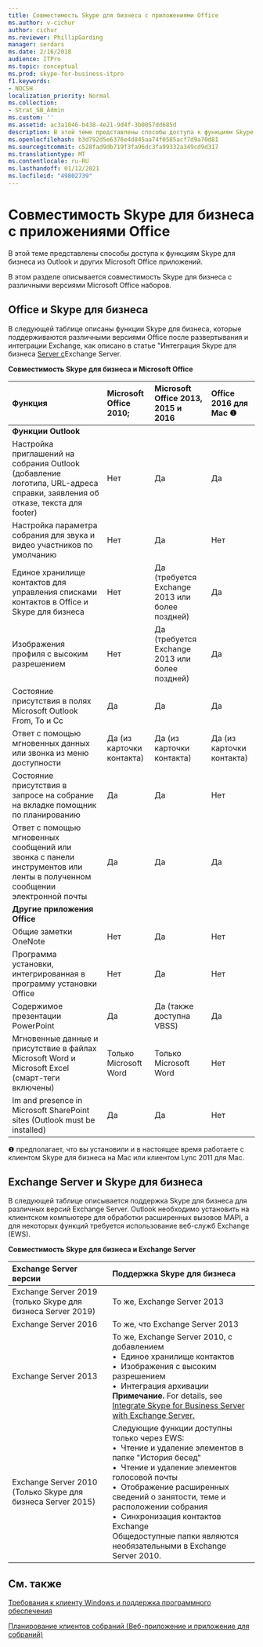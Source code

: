 ```yaml
---
title: Совместимость Skype для бизнеса с приложениями Office
ms.author: v-cichur
author: cichur
ms.reviewer: PhillipGarding
manager: serdars
ms.date: 2/16/2018
audience: ITPro
ms.topic: conceptual
ms.prod: skype-for-business-itpro
f1.keywords:
- NOCSH
localization_priority: Normal
ms.collection:
- Strat_SB_Admin
ms.custom: ''
ms.assetid: ac3a1046-b438-4e21-9d4f-3b0057dd685d
description: В этой теме представлены способы доступа к функциям Skype для бизнеса из Outlook и других Microsoft Office приложений.
ms.openlocfilehash: b3d792d5e6376e4d845aa74f0585acf7d9a70d81
ms.sourcegitcommit: c528fad9db719f3fa96dc3fa99332a349cd9d317
ms.translationtype: MT
ms.contentlocale: ru-RU
ms.lasthandoff: 01/12/2021
ms.locfileid: "49802739"
---
```

# <a name="skype-for-business-compatibility-with-office-apps"></a>Совместимость Skype для бизнеса с приложениями Office
 
В этой теме представлены способы доступа к функциям Skype для бизнеса из Outlook и других Microsoft Office приложений.
  
В этом разделе описывается совместимость Skype для бизнеса с различными версиями Microsoft Office наборов. 
  
## <a name="office-and-skype-for-business"></a>Office и Skype для бизнеса

В следующей таблице описаны функции Skype для бизнеса, которые поддерживаются различными версиями Office после развертывания и интеграции Exchange, как описано в статье "Интеграция Skype для бизнеса [Server с](../../deploy/integrate-with-exchange-server/integrate-with-exchange-server.md)Exchange Server.
  
**Совместимость Skype для бизнеса и Microsoft Office**

|**Функция**|**Microsoft Office 2010;**|**Microsoft Office 2013, 2015 и 2016**|**Office 2016 для Mac &#x2776;** |
|:-----|:-----|:-----|:-----|
|**Функции Outlook** ||||
|Настройка приглашений на собрания Outlook (добавление логотипа, URL-адреса справки, заявления об отказе, текста для footer)  |Нет  |Да   |Да|
|Настройка параметра собрания для звука и видео участников по умолчанию    |Нет    |Да    |Нет    |
|Единое хранилище контактов для управления списками контактов в Office и Skype для бизнеса    |Нет    |Да (требуется Exchange 2013 или более поздней)    |Да    |
|Изображения профиля с высоким разрешением    |Нет    |Да (требуется Exchange 2013 или более поздней)    |Да    |
|Состояние присутствия в полях Microsoft Outlook From, To и Cc    |Да    |Да    |Да    |
|Ответ с помощью мгновенных данных или звонка из меню доступности    |Да (из карточки контакта)    |Да (из карточки контакта)    |Да (из карточки контакта)    |
|Состояние присутствия в запросе на собрание на вкладке помощник по планированию    |Да    |Да    |Нет    |
|Ответ с помощью мгновенных сообщений или звонка с панели инструментов или ленты в полученном сообщении электронной почты    |Да    |Да    |Да    |
|**Другие приложения Office**   ||||
|Общие заметки OneNote    |Нет    |Да    |Нет    |
|Программа установки, интегрированная в программу установки Office    |Нет    |Да    |Нет    |
|Содержимое презентации PowerPoint    |Да    |Да (также доступна VBSS)    |Да    |
|Мгновенные данные и присутствие в файлах Microsoft Word и Microsoft Excel (смарт-теги включены)    |Только Microsoft Word    |Только Microsoft Word    |Нет    |
|Im and presence in Microsoft SharePoint sites (Outlook must be installed)    |Да    |Да    |Нет    |
   
&#x2776; предполагает, что вы установили и в настоящее время работаете с клиентом Skype для бизнеса на Mac или клиентом Lync 2011 для Mac.
  
## <a name="exchange-server-and-skype-for-business"></a>Exchange Server и Skype для бизнеса

В следующей таблице описывается поддержка Skype для бизнеса для различных версий Exchange Server. Outlook необходимо установить на клиентском компьютере для обработки расширенных вызовов MAPI, а для некоторых функций требуется использование веб-служб Exchange (EWS).
  
**Совместимость Skype для бизнеса и Exchange Server**

|**Exchange Server версии**|**Поддержка Skype для бизнеса**|
|:-----|:-----|
|Exchange Server 2019 (только Skype для бизнеса Server 2019) |То же, Exchange Server 2013    |
|Exchange Server 2016    |То же, что Exchange Server 2013  <br/> |
|Exchange Server 2013  <br/> |То же, Exchange Server 2010, с добавлением  <br/>&bull;&nbsp;&nbsp;Единое хранилище контактов  <br/>&bull;&nbsp;&nbsp;Изображения с высоким разрешением  <br/>&bull;&nbsp;&nbsp;Интеграция архивации  <br/> **Примечание.** For details, see [Integrate Skype for Business Server with Exchange Server.](../../deploy/integrate-with-exchange-server/integrate-with-exchange-server.md)  <br/> |
|Exchange Server 2010  <br/>(Только Skype для бизнеса Server 2015) |Следующие функции доступны только через EWS:  <br/>&bull;&nbsp;&nbsp;Чтение и удаление элементов в папке "История бесед"  <br/>&bull;&nbsp;&nbsp;Чтение и удаление элементов голосовой почты  <br/>&bull;&nbsp;&nbsp;Отображение расширенных сведений о занятости, теме и расположении собрания  <br/>&bull;&nbsp;&nbsp;Синхронизация контактов Exchange  <br/> Общедоступные папки являются необязательными в Exchange Server 2010.  <br/> |
   
## <a name="see-also"></a>См. также
 
[Требования к клиенту Windows и поддержка программного обеспечения](windows-requirements.md)
  
[Планирование клиентов собраний (Веб-приложение и приложение для собраний)](meetings-clients.md)

